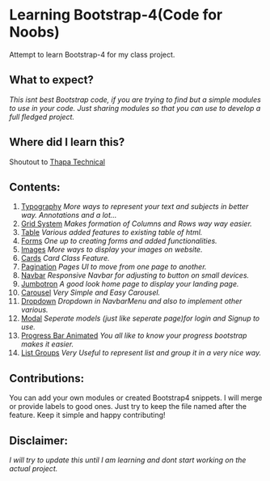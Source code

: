 # Learning Bootstrap-4(Code for Noobs)
Attempt to learn Bootstrap-4 for my class project.

## What to expect?
_This isnt best Bootstrap code, if you are trying to find but a simple modules to use in your code._
_Just sharing modules so that you can use to develop a full fledged project._

## Where did I learn this?
Shoutout to [Thapa Technical](https://www.youtube.com/channel/UCwfaAHy4zQUb2APNOGXUCCA)

## Contents:
1. [Typography](https://github.com/NirmitSawant/LearningBootstrap4/blob/master/typography.html)
_More ways to represent your text and subjects in better way. Annotations and a lot..._
2. [Grid System](https://github.com/NirmitSawant/LearningBootstrap4/blob/master/gridsys.html)
_Makes formation of Columns and Rows way way easier._
3. [Table](https://github.com/NirmitSawant/LearningBootstrap4/blob/master/table.html)
_Various added features to existing table of html._
4. [Forms](https://github.com/NirmitSawant/LearningBootstrap4/blob/master/forms.html)
_One up to creating forms and added functionalities._
5. [Images](https://github.com/NirmitSawant/LearningBootstrap4/blob/master/images.html)
_More ways to display your images on website._
6. [Cards](https://github.com/NirmitSawant/LearningBootstrap4/blob/master/cards.html)
_Card Class Feature._
7. [Pagination](https://github.com/NirmitSawant/LearningBootstrap4/blob/master/pagination.html)
_Pages UI to move from one page to another._
8. [Navbar](https://github.com/NirmitSawant/LearningBootstrap4/blob/master/responsivenavbar.html)
_Responsive Navbar for adjusting to button on small devices._
9. [Jumbotron](https://github.com/NirmitSawant/LearningBootstrap4/blob/master/jumotron.html)
_A good look home page to display your landing page._
10. [Carousel](https://github.com/NirmitSawant/Bootstrap4Practise/blob/master/carousel.html)
_Very Simple and Easy Carousel._
11. [Dropdown](https://github.com/NirmitSawant/Bootstrap4Practise/blob/master/dropdown.html)
_Dropdown in NavbarMenu and also to implement other various._
12. [Modal](https://github.com/NirmitSawant/Bootstrap4Practise/blob/master/modal.html)
_Seperate models (just like seperate page)for login and Signup to use._
13. [Progress Bar Animated](https://github.com/NirmitSawant/Bootstrap4Practise/blob/master/progressbar.html)
_You all like to know your progress bootstrap makes it easier._
14. [List Groups](https://github.com/NirmitSawant/Bootstrap4Practise/blob/master/listgroups.html)
_Very Useful to represent list and group it in a very nice way._


## Contributions:
You can add your own modules or created Bootstrap4 snippets. I will merge or provide labels to good ones. 
Just try to keep the file named after the feature. Keep it simple and happy contributing!

## Disclaimer:
_I will try to update this until I am learning and dont start working on the actual project._
